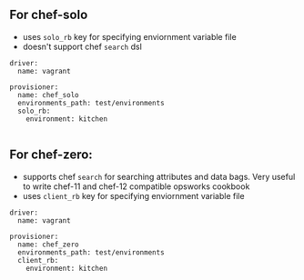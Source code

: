 ## For chef-solo

- uses `solo_rb` key for specifying enviornment variable file
- doesn't support chef `search` dsl

```
driver:
  name: vagrant

provisioner:
  name: chef_solo
  environments_path: test/environments
  solo_rb:
    environment: kitchen
 
 ```


## For chef-zero:

- supports chef `search` for searching attributes and data bags. Very useful to write chef-11 and chef-12 compatible opsworks cookbook
- uses `client_rb` key for specifying enviornment variable file

```
driver:
  name: vagrant
 
provisioner:
  name: chef_zero
  environments_path: test/environments
  client_rb:
    environment: kitchen
```

